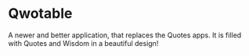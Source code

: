 # Qwotable

A newer and better application, that replaces the Quotes apps. It is filled with Quotes and Wisdom in a beautiful design!
